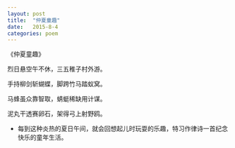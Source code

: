 ```yaml
---
layout: post
title:  "仲夏童趣"
date:   2015-8-4
categories: poem
---
```

《仲夏童趣》

烈日悬空午不休，三五稚子村外游。

手持柳剑斩蝴蝶，脚跨竹马踏蚁窝。

马蜂虽众靠智取，蜻蜓稀缺用计谋。

泥丸干透赛卵石，架得弓上射野鸥。

<!--more-->

- 每到这种炎热的夏日午间，就会回想起儿时玩耍的乐趣，特习作律诗一首纪念快乐的童年生活。
